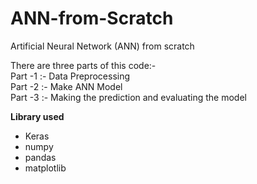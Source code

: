 # ANN-from-Scratch

Artificial Neural Network (ANN) from scratch

There are three parts of this code:- <br>
Part -1 :- Data Preprocessing <br>
Part -2 :- Make ANN Model <br>
Part -3 :- Making the prediction and evaluating the model <br>

**Library used** <br>
* Keras
* numpy
* pandas
* matplotlib
